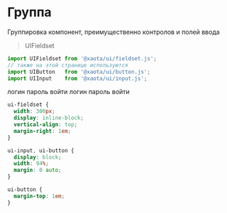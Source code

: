 # Группа
Группировка компонент, преимущественно контролов и полей ввода

> UIFieldset

```javascript
import UIFieldset from '@xaota/ui/fieldset.js';
// также на этой странице используются
import UIButton   from '@xaota/ui/button.js';
import UIInput    from '@xaota/ui/input.js';
```

<ui-html>
  <ui-fieldset caption="авторизация">
    <ui-input>логин</ui-input>
    <ui-input>пароль</ui-input>
    <ui-button mode="details">войти</ui-button>
  </ui-fieldset>
  <ui-fieldset caption="авторизация" fold>
    <ui-input>логин</ui-input>
    <ui-input>пароль</ui-input>
    <ui-button mode="details">войти</ui-button>
  </ui-fieldset>
</ui-html>

```css
ui-fieldset {
  width: 300px;
  display: inline-block;
  vertical-align: top;
  margin-right: 1em;
}

ui-input, ui-button {
  display: block;
  width: 94%;
  margin: 0 auto;
}

ui-button {
  margin-top: 1em;
}
```
